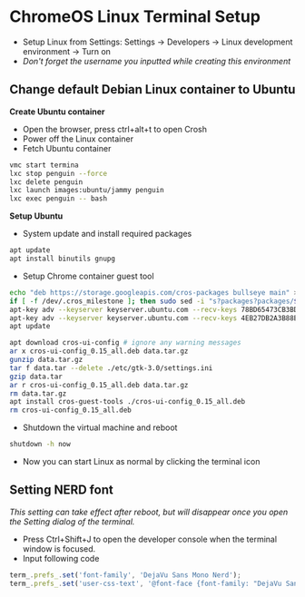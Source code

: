 # ChromeOS Linux Terminal Setup
- Setup Linux from Settings: Settings -> Developers -> Linux development environment -> Turn on
- *Don't forget the username you inputted while creating this environment*

## Change default Debian Linux container to Ubuntu

**Create Ubuntu container**
- Open the browser, press ctrl+alt+t to open Crosh
- Power off the Linux container
- Fetch Ubuntu container
```bash
vmc start termina
lxc stop penguin --force
lxc delete penguin
lxc launch images:ubuntu/jammy penguin
lxc exec penguin -- bash
```

**Setup Ubuntu**
- System update and install required packages
```bash
apt update
apt install binutils gnupg
```

- Setup Chrome container guest tool
```bash
echo "deb https://storage.googleapis.com/cros-packages bullseye main" > /etc/apt/sources.list.d/cros.list
if [ -f /dev/.cros_milestone ]; then sudo sed -i "s?packages?packages/$(cat /dev/.cros_milestone)?" /etc/apt/sources.list.d/cros.list; fi
apt-key adv --keyserver keyserver.ubuntu.com --recv-keys 78BD65473CB3BD13
apt-key adv --keyserver keyserver.ubuntu.com --recv-keys 4EB27DB2A3B88B8B
apt update

apt download cros-ui-config # ignore any warning messages
ar x cros-ui-config_0.15_all.deb data.tar.gz
gunzip data.tar.gz
tar f data.tar --delete ./etc/gtk-3.0/settings.ini
gzip data.tar
ar r cros-ui-config_0.15_all.deb data.tar.gz
rm data.tar.gz
apt install cros-guest-tools ./cros-ui-config_0.15_all.deb
rm cros-ui-config_0.15_all.deb
```

- Shutdown the virtual machine and reboot
```bash
shutdown -h now
```
- Now you can start Linux as normal by clicking the terminal icon

## Setting NERD font
*This setting can take effect after reboot, but will disappear once you open the Setting dialog of the terminal.*
- Press Ctrl+Shift+J to open the developer console when the terminal window is focused.
- Input following code
```javascript
term_.prefs_.set('font-family', 'DejaVu Sans Mono Nerd');
term_.prefs_.set('user-css-text', '@font-face {font-family: "DejaVu Sans Mono Nerd"; src: url("https://raw.githubusercontent.com/ryanoasis/nerd-fonts/master/patched-fonts/DejaVuSansMono/Regular/complete/DejaVu%20Sans%20Mono%20Nerd%20Font%20Complete%20Mono.ttf"); font-weight: normal; font-style: normal;}')
```
